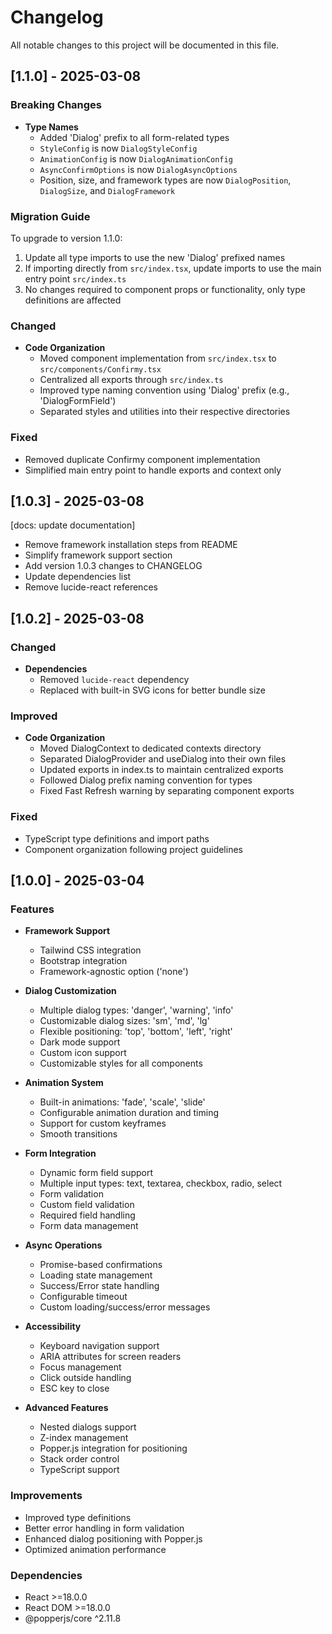 # Changelog

All notable changes to this project will be documented in this file.

## [1.1.0] - 2025-03-08

### Breaking Changes
- **Type Names**
  - Added 'Dialog' prefix to all form-related types
  - `StyleConfig` is now `DialogStyleConfig`
  - `AnimationConfig` is now `DialogAnimationConfig`
  - `AsyncConfirmOptions` is now `DialogAsyncOptions`
  - Position, size, and framework types are now `DialogPosition`, `DialogSize`, and `DialogFramework`

### Migration Guide
To upgrade to version 1.1.0:
1. Update all type imports to use the new 'Dialog' prefixed names
2. If importing directly from `src/index.tsx`, update imports to use the main entry point `src/index.ts`
3. No changes required to component props or functionality, only type definitions are affected

### Changed
- **Code Organization**
  - Moved component implementation from `src/index.tsx` to `src/components/Confirmy.tsx`
  - Centralized all exports through `src/index.ts`
  - Improved type naming convention using 'Dialog' prefix (e.g., 'DialogFormField')
  - Separated styles and utilities into their respective directories

### Fixed
- Removed duplicate Confirmy component implementation
- Simplified main entry point to handle exports and context only

## [1.0.3] - 2025-03-08
[docs: update documentation]
- Remove framework installation steps from README
- Simplify framework support section
- Add version 1.0.3 changes to CHANGELOG
- Update dependencies list
- Remove lucide-react references

## [1.0.2] - 2025-03-08

### Changed
- **Dependencies**
  - Removed `lucide-react` dependency
  - Replaced with built-in SVG icons for better bundle size

### Improved
- **Code Organization**
  - Moved DialogContext to dedicated contexts directory
  - Separated DialogProvider and useDialog into their own files
  - Updated exports in index.ts to maintain centralized exports
  - Followed Dialog prefix naming convention for types
  - Fixed Fast Refresh warning by separating component exports

### Fixed
- TypeScript type definitions and import paths
- Component organization following project guidelines

## [1.0.0] - 2025-03-04

### Features
- **Framework Support**
  - Tailwind CSS integration
  - Bootstrap integration
  - Framework-agnostic option ('none')

- **Dialog Customization**
  - Multiple dialog types: 'danger', 'warning', 'info'
  - Customizable dialog sizes: 'sm', 'md', 'lg'
  - Flexible positioning: 'top', 'bottom', 'left', 'right'
  - Dark mode support
  - Custom icon support
  - Customizable styles for all components

- **Animation System**
  - Built-in animations: 'fade', 'scale', 'slide'
  - Configurable animation duration and timing
  - Support for custom keyframes
  - Smooth transitions

- **Form Integration**
  - Dynamic form field support
  - Multiple input types: text, textarea, checkbox, radio, select
  - Form validation
  - Custom field validation
  - Required field handling
  - Form data management

- **Async Operations**
  - Promise-based confirmations
  - Loading state management
  - Success/Error state handling
  - Configurable timeout
  - Custom loading/success/error messages

- **Accessibility**
  - Keyboard navigation support
  - ARIA attributes for screen readers
  - Focus management
  - Click outside handling
  - ESC key to close

- **Advanced Features**
  - Nested dialogs support
  - Z-index management
  - Popper.js integration for positioning
  - Stack order control
  - TypeScript support

### Improvements
- Improved type definitions
- Better error handling in form validation
- Enhanced dialog positioning with Popper.js
- Optimized animation performance

### Dependencies
- React >=18.0.0
- React DOM >=18.0.0
- @popperjs/core ^2.11.8

